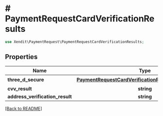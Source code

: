 # # PaymentRequestCardVerificationResults


```php
use Xendit\PaymentRequest\PaymentRequestCardVerificationResults;
```

## Properties

| Name | Type | Required | Description | Examples |
|------------|:-------------:|:-------------:|-------------|:-------------:|
| **three_d_secure** | [**PaymentRequestCardVerificationResultsThreeDeeSecure**](PaymentRequestCardVerificationResultsThreeDeeSecure.md) | ☑️ |  | null |
| **cvv_result** | **string** |  |  | null |
| **address_verification_result** | **string** |  |  | null |


[[Back to README]](../../README.md)
